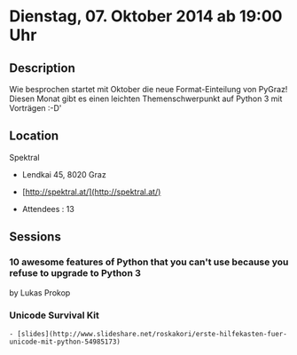 # Dienstag, 07. Oktober 2014 ab 19:00 Uhr

## Description

Wie besprochen startet mit Oktober die neue Format-Einteilung von PyGraz! Diesen Monat gibt es einen leichten Themenschwerpunkt auf Python 3 mit Vorträgen :-D'

## Location

Spektral

- Lendkai 45, 8020 Graz
- [http://spektral.at/](http://spektral.at/)

- Attendees : 13

## Sessions

### 10 awesome features of Python that you can't use because you refuse to upgrade to Python 3

by Lukas Prokop

### Unicode Survival Kit

    - [slides](http://www.slideshare.net/roskakori/erste-hilfekasten-fuer-unicode-mit-python-54985173)
